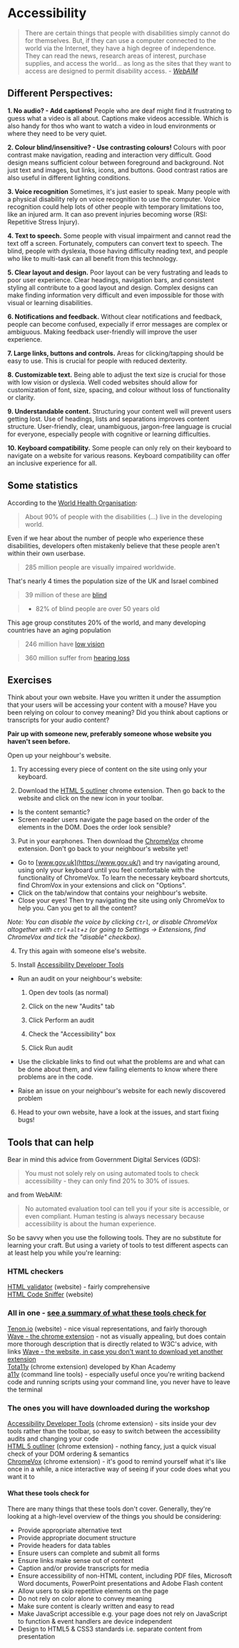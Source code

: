  # Accessibility
 > There are certain things that people with disabilities simply cannot do for themselves. But, if they can use a computer connected to the world via the Internet, they have a high degree of independence. They can read the news, research areas of interest, purchase supplies, and access the world... as long as the sites that they want to access are designed to permit disability access. - _[WebAIM](https://webaim.org/articles/motor/)_
 ## Different Perspectives:

**1. No audio? - Add captions!** People who are deaf might find it frustrating to guess what a video is all about. Captions make videos accessible. Which is also handy for thos who want to watch a video in loud environments or where they need to be very quiet.

**2. Colour blind/insensitive? - Use contrasting colours!** Colours with poor contrast make navigation, reading and interaction very difficult. Good design means sufficient colour between foreground and background. Not just text and images, but links, icons, and buttons. Good contrast ratios are also useful in different lighting conditions.

**3. Voice recognition** Sometimes, it's just easier to speak. Many people with a physical disability rely on voice recognition to use the computer. Voice recognition could help lots of other people with temporary limitations too, like an injured arm. It can aso prevent injuries becoming worse (RSI: Repetitive Stress Injury).

**4. Text to speech.** Some people with visual impairment and cannot read the text off a screen. Fortunately, computers can convert text to speech. The blind, people with dyslexia, those having difficulty reading text, and people who like to multi-task can all benefit from this technology.

**5. Clear layout and design.** Poor layout can be very fustrating and leads to poor user experience. Clear headings, navigation bars, and consistent styling all contribute to a good layout and design. Complex designs can make finding information very difficult and even impossible for those with visual or learning disabilities.

**6. Notifications and feedback.** Without clear notifications and feedback, people can become confused, expecially if error messages are complex or ambiguous. Making feedback user-friendly will improve the user experience.

**7. Large links, buttons and controls.** Areas for clicking/tapping should be easy to use. This is crucial for people with reduced dexterity.

**8. Customizable text.** Being able to adjust the text size is crucial for those with low vision or dyslexia. Well coded websites should allow for customization of font, size, spacing, and colour without loss of functionality or  clarity.

**9. Understandable content.** Structuring your content well will prevent users getting lost. Use of headings, lists and separations improves content structure. User-friendly, clear, unambiguous, jargon-free language is crucial for everyone, especially people with cognitive or learning difficulties.

**10. Keyboard compatibility.** Some people can only rely on their keyboard to navigate on a website for various reasons. Keyboard compatibility can offer an inclusive experience for all.

## Some statistics

According to the [World Health Organisation](http://www.who.int/mediacentre/factsheets/fs282/en/):

> About 90% of people with the disabilities (...) live in the developing world.

Even if we hear about the number of people who experience these disabilities, developers often mistakenly believe that these people aren't within their own userbase.

> 285 million people are visually impaired worldwide.

That's nearly 4 times the population size of the UK and Israel combined

> 39 million of these are [blind](http://webaim.org/articles/visual/blind)

>   + 82% of blind people are over 50 years old

This age group constitutes 20% of the world, and many developing countries have an aging population

> 246 million have [low vision](http://webaim.org/articles/visual/lowvision)

> 360 million suffer from [hearing loss](http://webaim.org/articles/auditory/)

## Exercises
Think about your own website. Have you written it under the assumption that your users will be accessing your content with a mouse? Have you been relying on colour to convey meaning? Did you think about captions or transcripts for your audio content?

**Pair up with someone new, preferably someone whose website you haven't seen before.**

Open up your neighbour's website.

1. Try accessing every piece of content on the site using only your keyboard.

2. Download the [HTML 5 outliner](https://chrome.google.com/webstore/detail/html5-outliner/afoibpobokebhgfnknfndkgemglggomo?hl=en) chrome extension. Then go back to the website and click on the new icon in your toolbar.
  + Is the content semantic?
  + Screen reader users navigate the page based on the order of the elements in the DOM. Does the order look sensible?

3. Put in your earphones. Then download the [ChromeVox](https://chrome.google.com/webstore/detail/chromevox/kgejglhpjiefppelpmljglcjbhoiplfn?hl=en) chrome extension. Don't go back to your neighbour's website yet!
  + Go to [www.gov.uk](https://www.gov.uk/) and try navigating around, using only your keyboard until you feel comfortable with the functionality of ChromeVox. To learn the necessary keyboard shortcuts, find ChromVox in your extensions and click on "Options".
  + Click on the tab/window that contains your neighbour's website.
  + Close your eyes! Then try navigating the site using only ChromeVox to help you. Can you get to all the content?  

  _Note: You can disable the voice by clicking `Ctrl`, or disable ChromeVox altogether with `ctrl`+`alt`+`z` (or going to Settings -> Extensions, find ChromeVox and tick the "disable" checkbox)._

4. Try this again with someone else's website.

5. Install [Accessibility Developer Tools](https://chrome.google.com/webstore/detail/accessibility-developer-t/fpkknkljclfencbdbgkenhalefipecmb?hl=en)  
  + Run an audit on your neighbour's website:  
    1. Open dev tools (as normal)  
    2. Click on the new "Audits" tab
    3. Click Perform an audit

    4. Check the "Accessibility" box
    5. Click Run audit

  + Use the clickable links to find out what the problems are and what can be done about them, and view failing elements to know where there problems are in the code.
  + Raise an issue on your neighbour's website for each newly discovered problem

6. Head to your own website, have a look at the issues, and start fixing bugs!

## Tools that can help
Bear in mind this advice from Government Digital Services (GDS):
> You must not solely rely on using automated tools to check accessibility - they can only find 20% to 30% of issues.

and from WebAIM:
> No automated evaluation tool can tell you if your site is accessible, or even compliant. Human testing is always necessary because accessibility is about the human experience.

So be savvy when you use the following tools. They are no substitute for learning your craft. But using a variety of tools to test different aspects can at least help you while you're learning:

### HTML checkers
[HTML validator](https://validator.w3.org/nu/) (website) - fairly comprehensive  
[HTML Code Sniffer](http://squizlabs.github.io/HTML_CodeSniffer/) (website)

### All in one - [see a summary of what these tools check for](#what-these-tools-check-for)
[Tenon.io](https://tenon.io/) (website) - nice visual representations, and fairly thorough  
[Wave - the chrome extension](https://chrome.google.com/webstore/detail/wave-evaluation-tool/jbbplnpkjmmeebjpijfedlgcdilocofh/related) - not as visually appealing, but does contain more thorough description that is directly related to W3C's advice, with links
[Wave - the website, in case you don't want to download yet another extension](http://wave.webaim.org/)  
[Tota11y](https://chrome.google.com/webstore/detail/tota11y-chrome-extension/jbhkjcigeionejpngkcdccblocdnjini?hl=en) (chrome extension) developed by Khan Academy  
[a11y](https://addyosmani.com/a11y/) (command line tools) - especially useful once you're writing backend code and running scripts using your command line, you never have to leave the terminal

### The ones you will have downloaded during the workshop  
[Accessibility Developer Tools](https://chrome.google.com/webstore/detail/accessibility-developer-t/fpkknkljclfencbdbgkenhalefipecmb?hl=en) (chrome extension) - sits inside your dev tools rather than the toolbar, so easy to switch between the accessibility audits and changing your code  
[HTML 5 outliner](https://chrome.google.com/webstore/detail/html5-outliner/afoibpobokebhgfnknfndkgemglggomo?hl=en) (chrome extension) - nothing fancy, just a quick visual check of your DOM ordering & semantics  
[ChromeVox](https://chrome.google.com/webstore/detail/chromevox/kgejglhpjiefppelpmljglcjbhoiplfn?hl=en) (chrome extension) - it's good to remind yourself what it's like once in a while, a nice interactive way of seeing if your code does what you want it to  

#### What these tools check for
There are many things that these tools don't cover. Generally, they're looking at a high-level overview of the things you should be considering:
+ Provide appropriate alternative text
+ Provide appropriate document structure
+ Provide headers for data tables
+ Ensure users can complete and submit all forms
+ Ensure links make sense out of context
+ Caption and/or provide transcripts for media
+ Ensure accessibility of non-HTML content, including PDF files, Microsoft Word documents, PowerPoint presentations and Adobe Flash content
+ Allow users to skip repetitive elements on the page
+ Do not rely on color alone to convey meaning
+ Make sure content is clearly written and easy to read
+ Make JavaScript accessible e.g. your page does not rely on JavaScript to function & event handlers are device independent
+ Design to HTML5 & CSS3 standards i.e. separate content from presentation